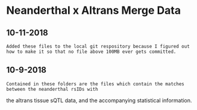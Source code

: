 # Neanderthal x Altrans Merge Data

## 10-11-2018
	Added these files to the local git respository because I figured out how to make it so that no file above 100MB ever gets committed. 

## 10-9-2018
	Contained in these folders are the files which contain the matches between the neanderthal rsIDs with 
the altrans tissue sQTL data, and the accompanying statistical information.
